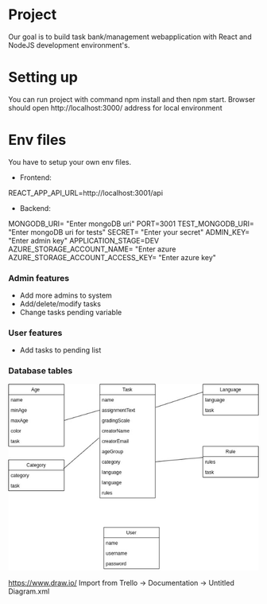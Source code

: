 # Project
Our goal is to build task bank/management webapplication with React and NodeJS development environment's.

# Setting up
You can run project with command npm install and then npm start.
Browser should open http://localhost:3000/ address for local environment

# Env files
You have to setup your own env files.

* Frontend: 

REACT_APP_API_URL=http://localhost:3001/api

* Backend: 

MONGODB_URI= "Enter mongoDB uri"
PORT=3001
TEST_MONGODB_URI= "Enter mongoDB uri for tests"
SECRET= "Enter your secret"
ADMIN_KEY= "Enter admin key"
APPLICATION_STAGE=DEV
AZURE_STORAGE_ACCOUNT_NAME= "Enter azure 
AZURE_STORAGE_ACCOUNT_ACCESS_KEY= "Enter azure key"


### Admin features
* Add more admins to system
* Add/delete/modify tasks
* Change tasks pending variable

### User features
* Add tasks to pending list

### Database tables

![Tables](/documents/tietokantataulut.jpg)

https://www.draw.io/ Import from Trello -> Documentation -> Untitled Diagram.xml
